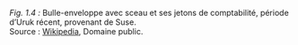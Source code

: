 *Fig. 1.4 :* Bulle-enveloppe avec sceau et ses jetons de comptabilité, période d’Uruk récent, provenant de Suse.  
Source : [Wikipedia](https://fr.wikipedia.org/wiki/Bulle-enveloppe#/media/File:Accountancy_clay_envelope_Louvre_Sb1932.jpg), Domaine public.